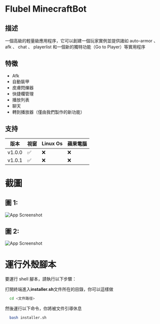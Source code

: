 
# Flubel MinecraftBot

## 描述
一個高級的輕量級應用程序，它可以創建一個玩家實例並提供諸如 auto-armor 、 afk 、 chat 、 playerlist 和一個新的獨特功能（Go to Player）等實用程序

## 特徵

- Afk
- 自動裝甲
- 皮膚閃爍器
- 快捷欄管理
- 播放列表
- 聊天
- 轉到播放器（僅由我們製作的新功能）


## 支持

| 版本 | 視窗| Linux Os | 蘋果電腦   |
|-----------|--------|-------|----- |
| v1.0.0      |     ✅   |    ❌   |  ❌    |
| v1.0.1      |     ✅   |    ❌   |  ❌    |


# 截圖
## 圖 1:
![App Screenshot](https://pbs.twimg.com/media/FgVMwcvXEAcIpxo?format=png&name=900x900)

## 圖 2:
![App Screenshot](https://pbs.twimg.com/media/FgQEgCtWQAQlUQw?format=png&name=900x900)

# 運行外殼腳本
要運行 shell 腳本，請執行以下步驟：

打開終端進入**installer.sh**文件所在的目錄，你可以這樣做
```bash
  cd <文件路徑>
```
然後運行以下命令，你將被文件引導休息
```bash
  bash installer.sh
```

